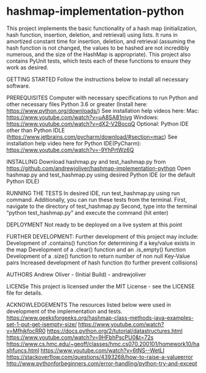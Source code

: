 # hashmap-implementation-python

This project implements the basic functionality of a hash map (initialization, hash function, insertion, deletion, and retrieval) using lists. It runs in amortized constant time for insertion, deletion, and retrieval (assuming the hash function is not changed, the values to be hashed are not incredibly numerous, and the size of the HashMap is appropriate). This project also contains PyUnit tests, which tests each of these functions to ensure they work as desired.

GETTING STARTED
	Follow the instructions below to install all necessary software.

PREREQUISITES
	Computer with necessary specifications to run Python and other necessary files
	Python 3.6 or greater (Install here: https://www.python.org/downloads/)
	See installation help videos here:
  		Mac: https://www.youtube.com/watch?v=uA8SA81nivg
 		Windows: https://www.youtube.com/watch?v=dX2-V2BocqQ
	Optional: Python IDE other than Python IDLE (https://www.jetbrains.com/pycharm/download/#section=mac)
  		See installation help video here for Python IDE(PyCharm): https://www.youtube.com/watch?v=-9YhPrtWz6Q

INSTALLING
	Download hashmap.py and test_hashmap.py from https://github.com/andrewjoliver/hashmap-implementation-python
	Open hashmap.py and test_hashmap.py using desired Python IDE (or the default Python IDLE)

RUNNING THE TESTS
	In desired IDE, run test_hashmap.py using run command.
	Additionally, you can run these tests from the terminal.
		First, navigate to the directory of test_hashmap.py
		Second, type into the terminal “python test_hashmap.py” and execute the command (hit enter)

DEPLOYMENT
	Not ready to be deployed on a live system at this point

FURTHER DEVELOPMENT:
	Further development of this project may include:
  		Development of .contains() function for determining if a key/value exists in the map
  		Development of a .clear() function and an .is_empty() function
  		Development of a .size() function to return number of non null Key-Value pairs
  		Increased development of hash function (to further prevent collisions)
  
AUTHORS
	Andrew Oliver - (Initial Build) - andrewjoliver

LICENSe
	This project is licensed under the MIT License - see the LICENSE file for details.

ACKNOWLEDGEMENTS
	The resources listed below were used in development of the implementation and tests. 
		https://www.geeksforgeeks.org/hashmap-class-methods-java-examples-set-1-put-get-isempty-size/
		https://www.youtube.com/watch?v=MfhjkfocRR0
		https://docs.python.org/2/tutorial/datastructures.html
		https://www.youtube.com/watch?v=9HFbhPscPU0&t=72s
		https://www.cs.hmc.edu/~geoff/classes/hmc.cs070.200101/homework10/hashfuncs.html
		https://www.youtube.com/watch?v=6tNS--WetLI
		https://stackoverflow.com/questions/4393268/how-to-raise-a-valueerror
		http://www.pythonforbeginners.com/error-handling/python-try-and-except
